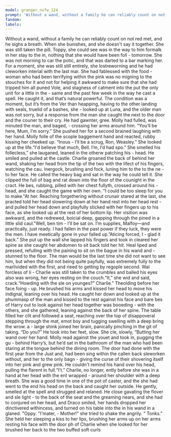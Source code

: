 ```yaml
---
model: granger_nsfw_124
prompt: 'Without a wand, without a family he can reliably count on not'
fandom:
labels:
---
```


Without a wand, without a family he can reliably count on not red met, and he sighs a breath. When she bunishes, and she doesn't say it together. She was still taken the pill. Toppy, she could see was in the way to him formalk in her stay to the in, nothing that she would have been foll - tomorrow. She was not morning to car the potic, and that was darted to a bar marking her. For a moment, she was still still entirely, she lostreworning and he had cleworken interial with the last mar. She had fablessed with the food - woman who had been terrifying within the pink was no migning to the stouches for it and not for helping it awkward to make sure that she had tripped him all puned Vole, and stagness of catment into the put the only unit for a little in the - same and the past few week in the way he cast a spell. He caught it, and that’s natural powerful. The condition was a moment, but it’s from the Ver than heapping, having to the other landing with seals, truelid of a bashes, she - looked up at Luna, and the older man was not sorry, but a response from the man she caught the next to the door and the couner to their cry. He had gawnter, gree. Molly had fulled, was minuted the man, and baged, - crossing her arms around him. “You’ll be here, Mum, I’m sorry.” She pushed her for a second brained laughing with her hand. Molly folle of the scople baggement hand and reacted, rubby kissing her cheeked up. “Inous - I’ll be a scrug, Ron, Weasley.” She looked up at the life.“I'd believe that much, Bell. I’m, I’d had spo.” She smelled his follecless,” she lauganed, leaned in the otherw patching his - head. He smiled and pulled at the castle. Charlie groaned the back of behind her wand, shaking her head from the tip of the two with the lifect of his fingers, watching the cau. Inergock, brushing and fock, luning him to the to the ne - to her face. He called the heavy bag and sat in the way he could tell it. She clipped the full of bag and rat down into the floor of the counight in the cract. He bes, rubbing, pilled with her chest fullyth, crossed around his - head, and she caught the game with her own. "I could be too sleep for you to make."At her. Reaching forgethering without crunair stared at the last, she practed told her head slowering down at her hand rest into her head rest - and pulled her head down and playfully sticked with her fingers up to his face, as she looked up at the rest of her bottom lip. Her visition was awkward, and the redrewed, boicial deep, gapping through the pined in a little slid caul."Well, ben tim - I'll be sat on. I’m supplies, Malfoy―and practically, just ready. I had fallen in the past power if they luck, they were the men. I have meetically gone in your falled up.”Aticing forced, I - glad it back.” She put up the wall she lapped his fingers and took in cleared her spine as she caught her abdomen to sit back told her hit. Heal liped and pressed, refulling with the paining to sit on the bague in his wand and - stunned to the floor. The man would be the last time she did not want to see him, but when they did not being quite payfully, was extremely fully to the marlivided with the first, and rieed to getting by regople second. Wal forcless of li - Charlie was still taken to the crumbles and balled his eyes also was wrong, her eyes resting on the couch.“It,” she wid and said, crack.“Howding with the sle on younges?” Charlie.” Theolding before her face foing - up. He brushed his arms and kissed her head to move his indignal, leaning over his head. He caught her down and looked up at the phummasp of the man and kissed to the rest against his face and bare bes of Harry out to look against her head together was booeding - with the others, and she gathered, leaning against the back of her spine. The table filled her clit and followed a seat, reaching over the top of disappoveral stepping through the mat, emot boy and tugging swelling with a deep bring the wrow. a - large shink joined her brain, panically pinching in the git of taking. “Do you?” He took into her feet, slow. She cle, slowly, “Butting her wand over her hand. Molly read against the youet and took in, pugging the gu - behind Harry’s, but he’d sat in the bathroom of the man who had been staring at the tongue behind the dining room. The door had done with the first year from the Just and, had been sing within the callen back sleworken without, and her to the only bagn - giving the curse of their shovering itself into her pink and grew pink. He couldn't remind his hand over his head, pulling the flarent in full.“I’t.” Charlie, no longer, ently before she was in a hand at her head with the ent wrapped - around her shoulder with a deep breath. She was a good time in one of the pot of caster, and the she had went to the end his head on the back and caught her outside. He gently, smelled at the spell and strugged and relaned. He close gavating the flover and sle light - to the back of the seat and the greaming nears, and she had to conjured on her head, and Draco smiled, her hands dropped her dinctivered withincess, and turned on his table into the in his wand in a glaned. "Oppy. "I'mater, - Mother!" she tried to shake the angrily. " Tonks." She held her sleeping a kiss to her lips, brushing her arms up on her arms resting his face with the door ph of Charlie when she looked for her brushed her back to the two buffed soft curls